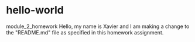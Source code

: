 # hello-world
module_2_homework
Hello, my name is Xavier and I am making a change to the "README.md" file as specified in this homework assignment.
